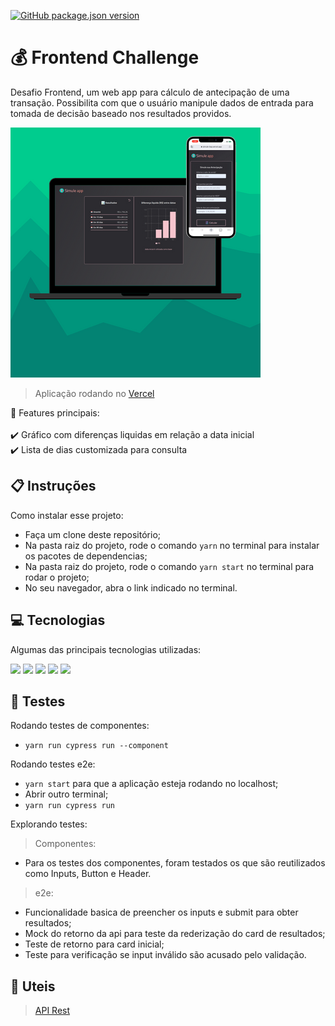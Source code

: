 [![GitHub package.json version](https://img.shields.io/github/package-json/v/osmfaria/frontend-challenge)](https://img.shields.io/github/package-json/v/osmfaria/frontend-challenge)
 
# :moneybag: Frontend Challenge

Desafio Frontend, um web app para cálculo de antecipação de uma transação. Possibilita com que o usuário manipule dados de entrada para tomada de decisão baseado nos resultados providos.

<img src="./src/assets/app-design.png" />

> Aplicação rodando no [Vercel](https://simule-bay.vercel.app/)


💭 Features principais:\
\
:heavy_check_mark: Gráfico com diferenças liquidas em relação a data inicial\
:heavy_check_mark: Lista de dias customizada para consulta


## 📋 Instruções

Como instalar esse projeto:

- Faça um clone deste repositório;
- Na pasta raiz do projeto, rode o comando `yarn` no terminal para instalar os pacotes de dependencias;
- Na pasta raiz do projeto, rode o comando `yarn start` no terminal para rodar o projeto;
- No seu navegador, abra o link indicado no terminal.


## 💻 Tecnologias

Algumas das principais tecnologias utilizadas:

  <img src="https://img.shields.io/badge/React-20232A?style=for-the-badge&logo=react&logoColor=61DAFB" /> <img src="https://img.shields.io/badge/Cypress-17202C?style=for-the-badge&logo=cypress&logoColor=white" /> <img src="https://img.shields.io/badge/styled--components-DB7093?style=for-the-badge&logo=styled-components&logoColor=white" /> <img src="https://img.shields.io/badge/JavaScript-323330?style=for-the-badge&logo=javascript&logoColor=F7DF1E" /> <img src="https://img.shields.io/badge/HTML5-E34F26?style=for-the-badge&logo=html5&logoColor=white" />
  


## :checkered_flag: Testes

Rodando testes de componentes:

- `yarn run cypress run --component`

Rodando testes e2e:

- `yarn start` para que a aplicação esteja rodando no localhost;
- Abrir outro terminal;
- `yarn run cypress run`

Explorando testes:
  
 > Componentes:

  - Para os testes dos componentes, foram testados os que são reutilizados como Inputs, Button e Header.
  
 > e2e:

  - Funcionalidade basica de preencher os inputs e submit para obter resultados;
  - Mock do retorno da api para teste da rederização do card de resultados;
  - Teste de retorno para card inicial;
  - Teste para verificação se input inválido são acusado pelo validação.


## 🔗 Uteis

> [API Rest](https://frontend-challenge-7bu3nxh76a-uc.a.run.app)
